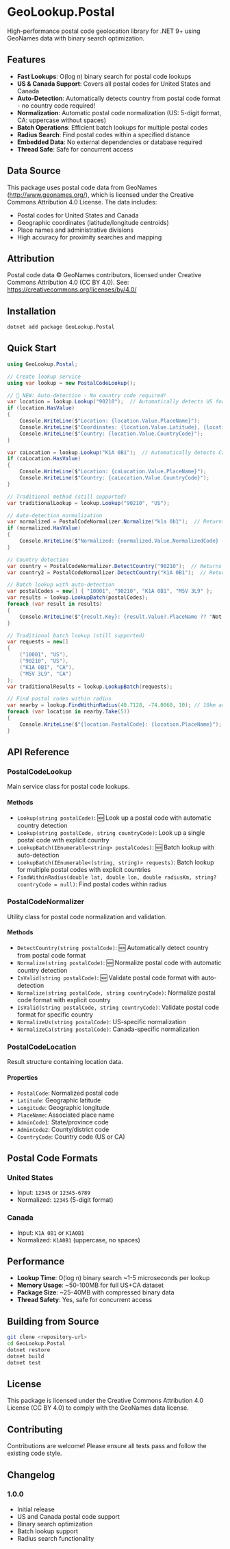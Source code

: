 # GeoLookup.Postal

High-performance postal code geolocation library for .NET 9+ using GeoNames data with binary search optimization.

## Features

- **Fast Lookups**: O(log n) binary search for postal code lookups
- **US & Canada Support**: Covers all postal codes for United States and Canada
- **Auto-Detection**: Automatically detects country from postal code format - no country code required!
- **Normalization**: Automatic postal code normalization (US: 5-digit format, CA: uppercase without spaces)
- **Batch Operations**: Efficient batch lookups for multiple postal codes
- **Radius Search**: Find postal codes within a specified distance
- **Embedded Data**: No external dependencies or database required
- **Thread Safe**: Safe for concurrent access

## Data Source

This package uses postal code data from GeoNames (http://www.geonames.org/), which is licensed under the Creative Commons Attribution 4.0 License. The data includes:

- Postal codes for United States and Canada
- Geographic coordinates (latitude/longitude centroids)
- Place names and administrative divisions
- High accuracy for proximity searches and mapping

## Attribution

Postal code data © GeoNames contributors, licensed under Creative Commons Attribution 4.0 (CC BY 4.0).
See: https://creativecommons.org/licenses/by/4.0/

## Installation

```bash
dotnet add package GeoLookup.Postal
```

## Quick Start

```csharp
using GeoLookup.Postal;

// Create lookup service
using var lookup = new PostalCodeLookup();

// 🚀 NEW: Auto-detection - No country code required!
var location = lookup.Lookup("90210");  // Automatically detects US format
if (location.HasValue)
{
    Console.WriteLine($"Location: {location.Value.PlaceName}");
    Console.WriteLine($"Coordinates: {location.Value.Latitude}, {location.Value.Longitude}");
    Console.WriteLine($"Country: {location.Value.CountryCode}");
}

var caLocation = lookup.Lookup("K1A 0B1");  // Automatically detects Canadian format
if (caLocation.HasValue)
{
    Console.WriteLine($"Location: {caLocation.Value.PlaceName}");
    Console.WriteLine($"Country: {caLocation.Value.CountryCode}");
}

// Traditional method (still supported)
var traditionalLookup = lookup.Lookup("90210", "US");

// Auto-detection normalization
var normalized = PostalCodeNormalizer.Normalize("k1a 0b1");  // Returns ("K1A0B1", "CA")
if (normalized.HasValue)
{
    Console.WriteLine($"Normalized: {normalized.Value.NormalizedCode} ({normalized.Value.CountryCode})");
}

// Country detection
var country = PostalCodeNormalizer.DetectCountry("90210");  // Returns "US"
var country2 = PostalCodeNormalizer.DetectCountry("K1A 0B1");  // Returns "CA"

// Batch lookup with auto-detection
var postalCodes = new[] { "10001", "90210", "K1A 0B1", "M5V 3L9" };
var results = lookup.LookupBatch(postalCodes);
foreach (var result in results)
{
    Console.WriteLine($"{result.Key}: {result.Value?.PlaceName ?? "Not found"}");
}

// Traditional batch lookup (still supported)
var requests = new[]
{
    ("10001", "US"),
    ("90210", "US"),
    ("K1A 0B1", "CA"),
    ("M5V 3L9", "CA")
};
var traditionalResults = lookup.LookupBatch(requests);

// Find postal codes within radius
var nearby = lookup.FindWithinRadius(40.7128, -74.0060, 10); // 10km around NYC
foreach (var location in nearby.Take(5))
{
    Console.WriteLine($"{location.PostalCode}: {location.PlaceName}");
}
```

## API Reference

### PostalCodeLookup

Main service class for postal code lookups.

#### Methods

- `Lookup(string postalCode)`: 🆕 Look up a postal code with automatic country detection
- `Lookup(string postalCode, string countryCode)`: Look up a single postal code with explicit country
- `LookupBatch(IEnumerable<string> postalCodes)`: 🆕 Batch lookup with auto-detection
- `LookupBatch(IEnumerable<(string, string)> requests)`: Batch lookup for multiple postal codes with explicit countries
- `FindWithinRadius(double lat, double lon, double radiusKm, string? countryCode = null)`: Find postal codes within radius

### PostalCodeNormalizer

Utility class for postal code normalization and validation.

#### Methods

- `DetectCountry(string postalCode)`: 🆕 Automatically detect country from postal code format
- `Normalize(string postalCode)`: 🆕 Normalize postal code with automatic country detection
- `IsValid(string postalCode)`: 🆕 Validate postal code format with auto-detection
- `Normalize(string postalCode, string countryCode)`: Normalize postal code format with explicit country
- `IsValid(string postalCode, string countryCode)`: Validate postal code format for specific country
- `NormalizeUs(string postalCode)`: US-specific normalization
- `NormalizeCa(string postalCode)`: Canada-specific normalization

### PostalCodeLocation

Result structure containing location data.

#### Properties

- `PostalCode`: Normalized postal code
- `Latitude`: Geographic latitude
- `Longitude`: Geographic longitude
- `PlaceName`: Associated place name
- `AdminCode1`: State/province code
- `AdminCode2`: County/district code
- `CountryCode`: Country code (US or CA)

## Postal Code Formats

### United States
- Input: `12345` or `12345-6789`
- Normalized: `12345` (5-digit format)

### Canada
- Input: `K1A 0B1` or `K1A0B1`
- Normalized: `K1A0B1` (uppercase, no spaces)

## Performance

- **Lookup Time**: O(log n) binary search ~1-5 microseconds per lookup
- **Memory Usage**: ~50-100MB for full US+CA dataset
- **Package Size**: ~25-40MB with compressed binary data
- **Thread Safety**: Yes, safe for concurrent access

## Building from Source

```bash
git clone <repository-url>
cd GeoLookup.Postal
dotnet restore
dotnet build
dotnet test
```

## License

This package is licensed under the Creative Commons Attribution 4.0 License (CC BY 4.0) to comply with the GeoNames data license.

## Contributing

Contributions are welcome! Please ensure all tests pass and follow the existing code style.

## Changelog

### 1.0.0
- Initial release
- US and Canada postal code support
- Binary search optimization
- Batch lookup support
- Radius search functionality
